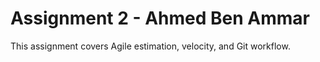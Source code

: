 # Assignment 2 - Ahmed Ben Ammar
This assignment covers Agile estimation, velocity, and Git workflow.
